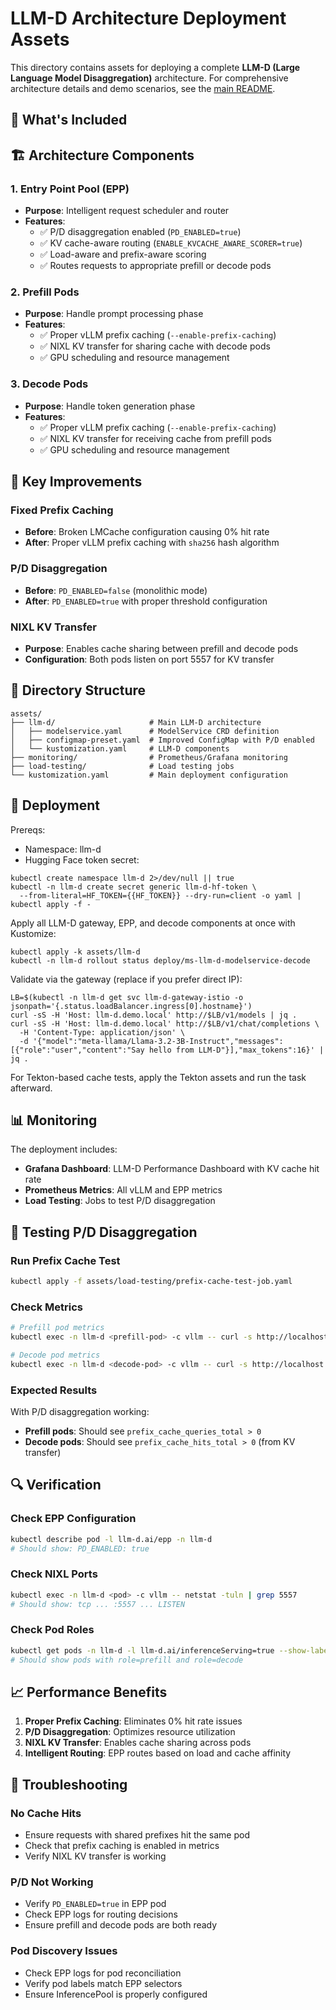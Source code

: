 # LLM-D Architecture Deployment Assets

This directory contains assets for deploying a complete **LLM-D (Large Language Model Disaggregation)** architecture. For comprehensive architecture details and demo scenarios, see the [main README](../README.md).

## 🎯 What's Included

## 🏗️ Architecture Components

### 1. **Entry Point Pool (EPP)**
- **Purpose**: Intelligent request scheduler and router
- **Features**: 
  - ✅ P/D disaggregation enabled (`PD_ENABLED=true`)
  - ✅ KV cache-aware routing (`ENABLE_KVCACHE_AWARE_SCORER=true`)
  - ✅ Load-aware and prefix-aware scoring
  - ✅ Routes requests to appropriate prefill or decode pods

### 2. **Prefill Pods**
- **Purpose**: Handle prompt processing phase
- **Features**:
  - ✅ Proper vLLM prefix caching (`--enable-prefix-caching`)
  - ✅ NIXL KV transfer for sharing cache with decode pods
  - ✅ GPU scheduling and resource management

### 3. **Decode Pods**
- **Purpose**: Handle token generation phase
- **Features**:
  - ✅ Proper vLLM prefix caching (`--enable-prefix-caching`)
  - ✅ NIXL KV transfer for receiving cache from prefill pods
  - ✅ GPU scheduling and resource management

## 🔧 Key Improvements

### Fixed Prefix Caching
- **Before**: Broken LMCache configuration causing 0% hit rate
- **After**: Proper vLLM prefix caching with `sha256` hash algorithm

### P/D Disaggregation
- **Before**: `PD_ENABLED=false` (monolithic mode)
- **After**: `PD_ENABLED=true` with proper threshold configuration

### NIXL KV Transfer
- **Purpose**: Enables cache sharing between prefill and decode pods
- **Configuration**: Both pods listen on port 5557 for KV transfer

## 📁 Directory Structure

```
assets/
├── llm-d/                     # Main LLM-D architecture
│   ├── modelservice.yaml      # ModelService CRD definition
│   ├── configmap-preset.yaml  # Improved ConfigMap with P/D enabled
│   └── kustomization.yaml     # LLM-D components
├── monitoring/                # Prometheus/Grafana monitoring
├── load-testing/              # Load testing jobs
└── kustomization.yaml         # Main deployment configuration
```

## 🚀 Deployment

Prereqs:
- Namespace: llm-d
- Hugging Face token secret:

```
kubectl create namespace llm-d 2>/dev/null || true
kubectl -n llm-d create secret generic llm-d-hf-token \
  --from-literal=HF_TOKEN={{HF_TOKEN}} --dry-run=client -o yaml | kubectl apply -f -
```

Apply all LLM-D gateway, EPP, and decode components at once with Kustomize:

```
kubectl apply -k assets/llm-d
kubectl -n llm-d rollout status deploy/ms-llm-d-modelservice-decode
```

Validate via the gateway (replace <LB> if you prefer direct IP):

```
LB=$(kubectl -n llm-d get svc llm-d-gateway-istio -o jsonpath='{.status.loadBalancer.ingress[0].hostname}')
curl -sS -H 'Host: llm-d.demo.local' http://$LB/v1/models | jq .
curl -sS -H 'Host: llm-d.demo.local' http://$LB/v1/chat/completions \
  -H 'Content-Type: application/json' \
  -d '{"model":"meta-llama/Llama-3.2-3B-Instruct","messages":[{"role":"user","content":"Say hello from LLM-D"}],"max_tokens":16}' | jq .
```

For Tekton-based cache tests, apply the Tekton assets and run the task afterward.

## 📊 Monitoring

The deployment includes:
- **Grafana Dashboard**: LLM-D Performance Dashboard with KV cache hit rate
- **Prometheus Metrics**: All vLLM and EPP metrics
- **Load Testing**: Jobs to test P/D disaggregation

## 🧪 Testing P/D Disaggregation

### Run Prefix Cache Test
```bash
kubectl apply -f assets/load-testing/prefix-cache-test-job.yaml
```

### Check Metrics
```bash
# Prefill pod metrics
kubectl exec -n llm-d <prefill-pod> -c vllm -- curl -s http://localhost:8000/metrics | grep prefix_cache

# Decode pod metrics  
kubectl exec -n llm-d <decode-pod> -c vllm -- curl -s http://localhost:8001/metrics | grep prefix_cache
```

### Expected Results
With P/D disaggregation working:
- **Prefill pods**: Should see `prefix_cache_queries_total > 0`
- **Decode pods**: Should see `prefix_cache_hits_total > 0` (from KV transfer)

## 🔍 Verification

### Check EPP Configuration
```bash
kubectl describe pod -l llm-d.ai/epp -n llm-d
# Should show: PD_ENABLED: true
```

### Check NIXL Ports
```bash
kubectl exec -n llm-d <pod> -c vllm -- netstat -tuln | grep 5557
# Should show: tcp ... :5557 ... LISTEN
```

### Check Pod Roles
```bash
kubectl get pods -n llm-d -l llm-d.ai/inferenceServing=true --show-labels
# Should show pods with role=prefill and role=decode
```

## 📈 Performance Benefits

1. **Proper Prefix Caching**: Eliminates 0% hit rate issues
2. **P/D Disaggregation**: Optimizes resource utilization
3. **NIXL KV Transfer**: Enables cache sharing across pods
4. **Intelligent Routing**: EPP routes based on load and cache affinity

## 🐛 Troubleshooting

### No Cache Hits
- Ensure requests with shared prefixes hit the same pod
- Check that prefix caching is enabled in metrics
- Verify NIXL KV transfer is working

### P/D Not Working
- Verify `PD_ENABLED=true` in EPP pod
- Check EPP logs for routing decisions
- Ensure prefill and decode pods are both ready

### Pod Discovery Issues
- Check EPP logs for pod reconciliation
- Verify pod labels match EPP selectors
- Ensure InferencePool is properly configured
